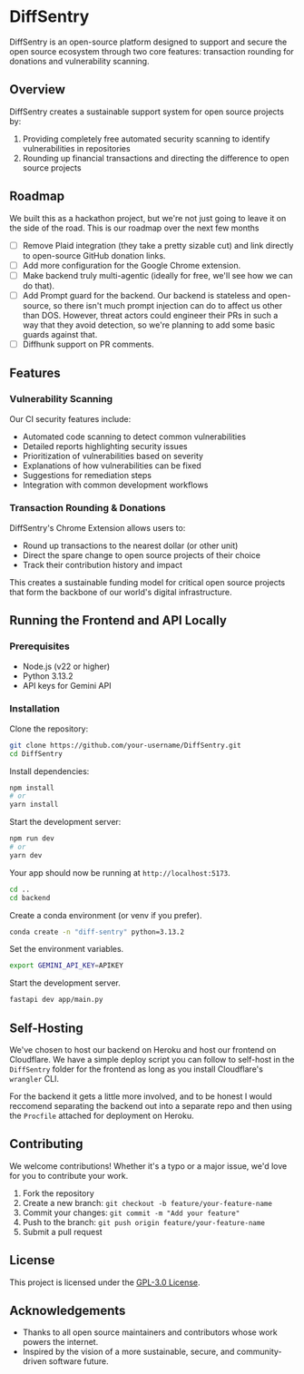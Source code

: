 # DiffSentry

DiffSentry is an open-source platform designed to support and secure the open source ecosystem through two core features: transaction rounding for donations and vulnerability scanning.

## Overview

DiffSentry creates a sustainable support system for open source projects by:
1. Providing completely free automated security scanning to identify vulnerabilities in repositories
2. Rounding up financial transactions and directing the difference to open source projects

## Roadmap

We built this as a hackathon project, but we're not just going to leave it on the side of the road. This is our roadmap over the next few months

- [ ] Remove Plaid integration (they take a pretty sizable cut) and link directly to open-source GitHub donation links.
- [ ] Add more configuration for the Google Chrome extension.
- [ ] Make backend truly multi-agentic (ideally for free, we'll see how we can do that). 
- [ ] Add Prompt guard for the backend. Our backend is stateless and open-source, so there isn't much prompt injection can do to affect us other than DOS. However, threat actors could engineer their PRs in such a way that they avoid detection, so we're planning to add some basic guards against that.
- [ ] Diffhunk support on PR comments.

## Features

### Vulnerability Scanning

Our CI security features include:
- Automated code scanning to detect common vulnerabilities
- Detailed reports highlighting security issues
- Prioritization of vulnerabilities based on severity
- Explanations of how vulnerabilities can be fixed
- Suggestions for remediation steps
- Integration with common development workflows

### Transaction Rounding & Donations

DiffSentry's Chrome Extension allows users to:
- Round up transactions to the nearest dollar (or other unit)
- Direct the spare change to open source projects of their choice
- Track their contribution history and impact

This creates a sustainable funding model for critical open source projects that form the backbone of our world's digital infrastructure.

## Running the Frontend and API Locally

### Prerequisites
- Node.js (v22 or higher)
- Python 3.13.2 
- API keys for Gemini API

### Installation

Clone the repository:
```bash
git clone https://github.com/your-username/DiffSentry.git
cd DiffSentry
```

Install dependencies:
```bash
npm install
# or
yarn install
```

Start the development server:
```bash
npm run dev
# or
yarn dev
```

Your app should now be running at `http://localhost:5173`.

```bash
cd ..
cd backend
```

Create a conda environment (or venv if you prefer).

```bash
conda create -n "diff-sentry" python=3.13.2
```

Set the environment variables.

```bash
export GEMINI_API_KEY=APIKEY
```

Start the development server.

```bash
fastapi dev app/main.py
```

## Self-Hosting

We've chosen to host our backend on Heroku and host our frontend on Cloudflare. We have a simple deploy script you can follow to self-host in the `DiffSentry` folder for the frontend as long as you install Cloudflare's `wrangler` CLI. 

For the backend it gets a little more involved, and to be honest I would reccomend separating the backend out into a separate repo and then using the `Procfile` attached for deployment on Heroku.

## Contributing

We welcome contributions! Whether it's a typo or a major issue, we'd love for you to contribute your work.

1. Fork the repository  
2. Create a new branch: `git checkout -b feature/your-feature-name`  
3. Commit your changes: `git commit -m "Add your feature"`  
4. Push to the branch: `git push origin feature/your-feature-name`  
5. Submit a pull request  

## License

This project is licensed under the [GPL-3.0 License](LICENSE).

## Acknowledgements
- Thanks to all open source maintainers and contributors whose work powers the internet.  
- Inspired by the vision of a more sustainable, secure, and community-driven software future.